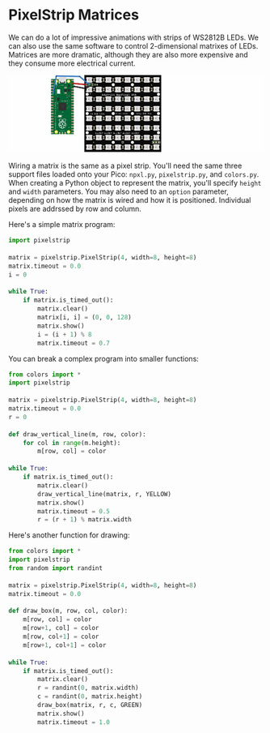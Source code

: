 # PixelStrip Matrices

We can do a lot of impressive animations with strips of WS2812B LEDs.  We can also use the same software to control 2-dimensional matrixes of LEDs.  Matrices are more dramatic, although they are also more expensive and they consume more electrical current.

![matrix_setup](./img/matrix_setup_33.jpg)

Wiring a matrix is the same as a pixel strip.  You'll need the same three support files loaded onto your Pico:  `npxl.py`, `pixelstrip.py`, and `colors.py`.  When creating a Python object to represent the matrix, you'll specify `height` and `width` parameters. You may also need to an `option` parameter, depending on how the matrix is wired and how it is positioned.  Individual pixels are addrssed by row and column.

Here's a simple matrix program:

```python
import pixelstrip

matrix = pixelstrip.PixelStrip(4, width=8, height=8)
matrix.timeout = 0.0
i = 0

while True:
    if matrix.is_timed_out():
        matrix.clear()
        matrix[i, i] = (0, 0, 128)
        matrix.show()
        i = (i + 1) % 8
        matrix.timeout = 0.7
```

You can break a complex program into smaller functions:

```python
from colors import *
import pixelstrip

matrix = pixelstrip.PixelStrip(4, width=8, height=8)
matrix.timeout = 0.0
r = 0

def draw_vertical_line(m, row, color):
    for col in range(m.height):
        m[row, col] = color

while True:
    if matrix.is_timed_out():
        matrix.clear()
        draw_vertical_line(matrix, r, YELLOW)
        matrix.show()
        matrix.timeout = 0.5
        r = (r + 1) % matrix.width
```

Here's another function for drawing:

```python
from colors import *
import pixelstrip
from random import randint

matrix = pixelstrip.PixelStrip(4, width=8, height=8)
matrix.timeout = 0.0

def draw_box(m, row, col, color):
    m[row, col] = color
    m[row+1, col] = color
    m[row, col+1] = color
    m[row+1, col+1] = color

while True:
    if matrix.is_timed_out():
        matrix.clear()
        r = randint(0, matrix.width)
        c = randint(0, matrix.height)
        draw_box(matrix, r, c, GREEN)
        matrix.show()
        matrix.timeout = 1.0
```